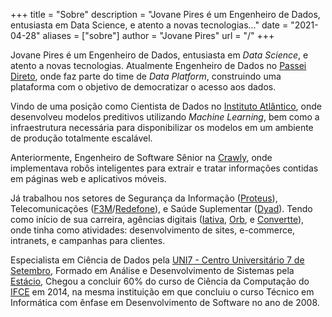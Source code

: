 +++
title = "Sobre"
description = "Jovane Pires é um Engenheiro de Dados, entusiasta em Data Science, e atento a novas tecnologias..."
date = "2021-04-28"
aliases = ["sobre"]
author = "Jovane Pires"
url = "/"
+++

<p>Jovane Pires é um Engenheiro de Dados, entusiasta em <i>Data Science</i>, e atento a novas tecnologias.
Atualmente Engenheiro de Dados no <a class="text-decoration" href="https://www.passeidireto.com.br/" target="_blank">Passei Direto</a>, onde faz parte do time de <i>Data Platform</i>, construindo uma plataforma com o objetivo de democratizar o acesso aos dados.</p>

<p>Vindo de uma posição como Cientista de Dados no <a class="text-decoration" href="https://www.atlantico.com.br/" target="_blank">Instituto Atlântico</a>, onde desenvolveu modelos preditivos utilizando <i>Machine Learning</i>, bem como a infraestrutura necessária para disponibilizar os modelos em um ambiente de produção totalmente escalável.</p>

<p>Anteriormente, Engenheiro de Software Sênior na <a class="text-decoration" href="https://www.crawly.com.br/?utm_source=https://jovanepires.com" target="_blank">Crawly</a>, onde implementava robôs inteligentes para extrair e tratar informações contidas em páginas web e aplicativos móveis.</p>

<p>Já trabalhou nos setores de Segurança da Informação (<a class="text-decoration" href="https://www.proteus.com.br/?utm_source=https://jovanepires.com" target="_blank">Proteus</a>), Telecomunicações (<a class="text-decoration" href="http://www.f3m.com.br/?utm_source=https://jovanepires.com" target="_blank">F3M</a>/<a class="text-decoration" href="http://www.redefone.com.br/?utm_source=https://jovanepires.com" target="_blank">Redefone</a>), e Saúde Suplementar (<a class="text-decoration" href="http://dyad.com.br/?utm_source=https://jovanepires.com" target="_blank">Dyad</a>).
Tendo como início de sua carreira, agências digitais (<a class="text-decoration" href="https://iativa.com.br/?utm_source=https://jovanepires.com" target="_blank">Iativa</a>, <a class="text-decoration" href="http://orb.digital/?utm_source=https://jovanepires.com" target="_blank">Orb</a>, e <a class="text-decoration" href="https://www.convertte.com.br/?utm_source=https://jovanepires.com" target="_blank">Convertte</a>), onde tinha como atividades: desenvolvimento de sites, e-commerce, intranets, e campanhas para clientes.</p>

<p>Especialista em Ciência de Dados pela <a class="text-decoration" href="https://www.uni7.edu.br/institucional/?utm_source=https://jovanepires.com" target="_blank">UNI7 - Centro Universitário 7 de Setembro</a>, Formado em Análise e Desenvolvimento de Sistemas pela <a class="text-decoration" href="https://portal.estacio.br?utm_source=https://jovanepires.com" target="_blank">Estácio</a>, Chegou a concluir 60% do curso de Ciência da Computação do <a class="text-decoration" href="https://ifce.edu.br/maracanau?utm_source=https://jovanepires.com" target="_blank">IFCE</a> em 2014, na mesma instituição em que concluiu o curso Técnico em Informática com ênfase em Desenvolvimento de Software no ano de 2008.</p>
